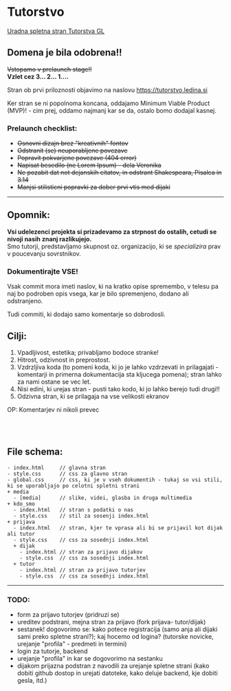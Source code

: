# Tutorstvo

[Uradna spletna stran Tutorstva GL](https://plojyon.github.io/tutorstvo/slite)

## Domena je bila odobrena!!
~~Vstopamo v prelaunch stage!!~~  
**Vzlet cez 3... 2... 1....**

Stran ob prvi priloznosti objavimo na naslovu https://tutorstvo.ledina.si

Ker stran se ni popolnoma koncana, oddajamo Minimum Viable Product (MVP)! - cim prej, oddamo najmanj kar se da, ostalo bomo dodajal kasnej.


### Prelaunch checklist:
 - ~~Osnovni dizajn brez "kreativnih" fontov~~
 - ~~Odstranit (se) neuporabljene povezave~~
 - ~~Popravit pokvarjene povezave (404 error)~~
 - ~~Napisat besedilo (ne Lorem Ipsum) - dela Veronika~~
 - ~~Ne pozabit dat not dejanskih citatov, in odstrant Shakespeara, Pisalca in 3.14~~
 - ~~Manjsi stilisticni popravki za dober prvi vtis med dijaki~~


---

Opomnik:
--------
**Vsi udelezenci projekta si prizadevamo za strpnost do ostalih,
cetudi se nivoji nasih znanj razlikujejo.**\
Smo tutorji, predstavljamo skupnost oz. organizacijo, ki se *specializira*
prav v poucevanju sovrstnikov.

### Dokumentirajte VSE!
Vsak commit mora imeti naslov, ki na kratko opise spremembo,
v telesu pa naj bo podroben opis vsega, kar je bilo spremenjeno,
dodano ali odstranjeno.

Tudi commiti, ki dodajo samo komentarje so dobrodosli.


Cilji:
------
1. Vpadljivost, estetika; privabljamo bodoce stranke!
2. Hitrost, odzivnost in preprostost.
3. Vzdrzljiva koda (to pomeni koda, ki jo je lahko vzdrzevati in prilagajati - komentarji in primerna dokumentacija sta kljucega pomena); stran lahko za nami ostane se vec let.
4. Nisi edini, ki urejas stran - pusti tako kodo, ki jo lahko berejo tudi drugi!!
5. Odzivna stran, ki se prilagaja na vse velikosti ekranov

OP: Komentarjev ni nikoli prevec

<br><br>

## File schema:
```
- index.html     // glavna stran
- style.css      // css za glavno stran
- global.css     // css, ki je v vseh dokumentih - tukaj so vsi stili, ki se uporabljajo po celotni spletni strani
+ media
  - [media]      // slike, videi, glasba in druga multimedia
+ kdo_smo
  - index.html   // stran s podatki o nas
  - style.css    // stil za sosenji index.html
+ prijava
  - index.html   // stran, kjer te vprasa ali bi se prijavil kot dijak ali tutor
  - style.css    // css za sosednji index.html
  + dijak
    - index.html // stran za prijavo dijakov
    - style.css  // css za sosednji index.html
  + tutor
    - index.html // stran za prijavo tutorjev
    - style.css  // css za sosednji index.html
```

---


### TODO:
 - form za prijavo tutorjev (pridruzi se)
 - ureditev podstrani, mejna stran za prijavo (fork prijava- tutor/dijak)
 - sestanek! dogovorimo se: kako potece registracija (samo anja ali dijaki sami preko spletne strani?); kaj hocemo od logina? (tutorske novicke, urejanje "profila" - predmeti in termini)
 - login za tutorje, backend
 - urejanje "profila" in kar se dogovorimo na sestanku
 - dijakom prijazna podstran z navodili za urejanje spletne strani (kako dobiti github dostop in urejati datoteke, kako deluje backend, kje dobiti gesla, itd.)
